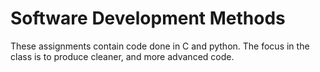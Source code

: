 # Software Development Methods
These assignments contain code done in C and python. The focus in the class is to produce cleaner, and more advanced code.
